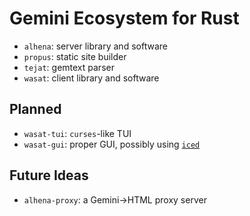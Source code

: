 # Gemini Ecosystem for Rust

- `alhena`: server library and software
- `propus`: static site builder
- `tejat`: gemtext parser
- `wasat`: client library and software

## Planned

- `wasat-tui`: `curses`-like TUI
- `wasat-gui`: proper GUI, possibly using [`iced`](https://iced.rs)

## Future Ideas

- `alhena-proxy`: a Gemini->HTML proxy server

